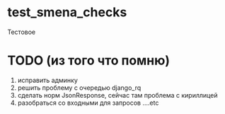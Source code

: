 # test_smena_checks
Тестовое

# TODO (из того что помню)
1. исправить админку
2. решить проблему с очередью django_rq
3. сделать норм JsonResponse, сейчас там проблема с кириллицей
4. разобраться со входными для запросов
                                            ....etc

